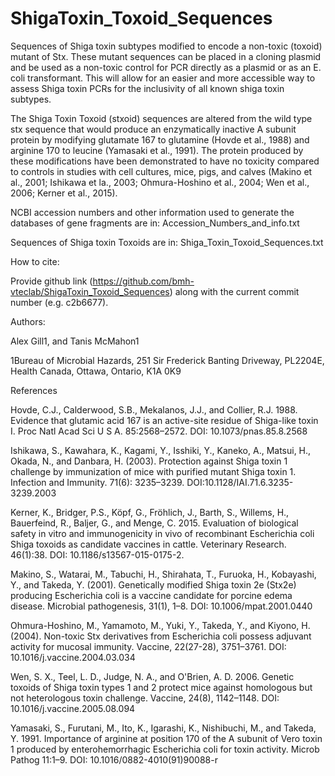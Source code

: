 # ShigaToxin_Toxoid_Sequences
Sequences of Shiga toxin subtypes modified to encode a non-toxic (toxoid) mutant of Stx. These mutant sequences can be placed in a cloning plasmid and be used as a non-toxic control for PCR directly as a plasmid or as an E. coli transformant. This will allow for an easier and more accessible way to assess Shiga toxin PCRs for the inclusivity of all known shiga toxin subtypes.

The Shiga Toxin Toxoid (stxoid) sequences are altered from the wild type stx sequence that would produce an enzymatically inactive A subunit protein by modifying glutamate 167 to glutamine (Hovde et al., 1988) and arginine 170 to leucine (Yamasaki et al., 1991). The protein produced by these modifications have been demonstrated to have no toxicity compared to controls in studies with cell cultures, mice, pigs, and calves (Makino et al., 2001; Ishikawa et la., 2003; Ohmura-Hoshino et al., 2004; Wen et al., 2006; Kerner et al., 2015).


NCBI accession numbers and other information used to generate the databases of gene fragments are in: Accession_Numbers_and_info.txt

Sequences of Shiga toxin Toxoids are in: Shiga_Toxin_Toxoid_Sequences.txt


How to cite:

Provide github link (https://github.com/bmh-vteclab/ShigaToxin_Toxoid_Sequences) along with the current commit number (e.g. c2b6677).


Authors:

Alex Gill1, and Tanis McMahon1

  1Bureau of Microbial Hazards, 251 Sir Frederick Banting Driveway, PL2204E, Health Canada, Ottawa, Ontario, K1A 0K9


References

Hovde, C.J., Calderwood, S.B., Mekalanos, J.J., and Collier, R.J. 1988. Evidence that glutamic acid 167 is an active-site residue of Shiga-like toxin I. Proc Natl Acad Sci U S A. 85:2568–2572. DOI: 10.1073/pnas.85.8.2568

Ishikawa, S., Kawahara, K., Kagami, Y., Isshiki, Y., Kaneko, A., Matsui, H., Okada, N., and Danbara, H. (2003). Protection against Shiga toxin 1 challenge by immunization of mice with purified mutant Shiga toxin 1. Infection and Immunity. 71(6): 3235–3239. DOI:10.1128/IAI.71.6.3235-3239.2003

Kerner, K., Bridger, P.S., Köpf, G., Fröhlich, J., Barth, S., Willems, H., Bauerfeind, R., Baljer, G., and Menge, C. 2015. Evaluation of biological safety in vitro and immunogenicity in vivo of recombinant Escherichia coli Shiga toxoids as candidate vaccines in cattle. Veterinary Research. 46(1):38. DOI: 10.1186/s13567-015-0175-2.

Makino, S., Watarai, M., Tabuchi, H., Shirahata, T., Furuoka, H., Kobayashi, Y., and Takeda, Y. (2001). Genetically modified Shiga toxin 2e (Stx2e) producing Escherichia coli is a vaccine candidate for porcine edema disease. Microbial pathogenesis, 31(1), 1–8. DOI: 10.1006/mpat.2001.0440

Ohmura-Hoshino, M., Yamamoto, M., Yuki, Y., Takeda, Y., and Kiyono, H. (2004). Non-toxic Stx derivatives from Escherichia coli possess adjuvant activity for mucosal immunity. Vaccine, 22(27-28), 3751–3761. DOI: 10.1016/j.vaccine.2004.03.034

Wen, S. X., Teel, L. D., Judge, N. A., and O'Brien, A. D. 2006. Genetic toxoids of Shiga toxin types 1 and 2 protect mice against homologous but not heterologous toxin challenge. Vaccine, 24(8), 1142–1148. DOI: 10.1016/j.vaccine.2005.08.094

Yamasaki, S., Furutani, M., Ito, K., Igarashi, K., Nishibuchi, M., and Takeda, Y. 1991. Importance of arginine at position 170 of the A subunit of Vero toxin 1 produced by enterohemorrhagic Escherichia coli for toxin activity. Microb Pathog 11:1–9. DOI: 10.1016/0882-4010(91)90088-r
